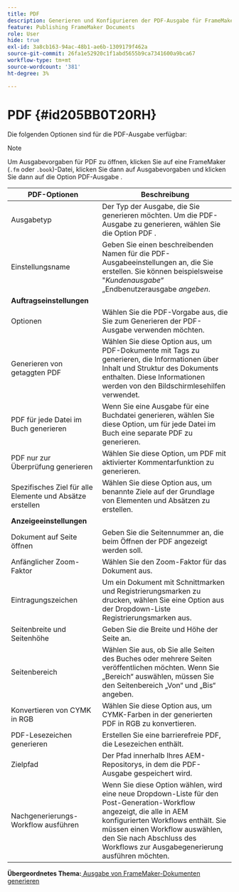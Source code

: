 ```yaml
---
title: PDF
description: Generieren und Konfigurieren der PDF-Ausgabe für FrameMaker-Dokumente in AEM Guides.
feature: Publishing FrameMaker Documents
role: User
hide: true
exl-id: 3a8cb163-94ac-48b1-ae6b-1309179f462a
source-git-commit: 26fa1e52920c1f1abd5655b9ca7341600a9bca67
workflow-type: tm+mt
source-wordcount: '381'
ht-degree: 3%

---
```


# PDF {#id205BB0T20RH}

Die folgenden Optionen sind für die PDF-Ausgabe verfügbar:

>[!NOTE]
>
> Um Ausgabevorgaben für PDF zu öffnen, klicken Sie auf eine FrameMaker \(`.fm` oder `.book`\)-Datei, klicken Sie dann auf Ausgabevorgaben und klicken Sie dann auf die Option PDF-Ausgabe .

| PDF-Optionen | Beschreibung |
|-----------|-----------|
| Ausgabetyp | Der Typ der Ausgabe, die Sie generieren möchten. Um die PDF-Ausgabe zu generieren, wählen Sie die Option PDF . |
| Einstellungsname | Geben Sie einen beschreibenden Namen für die PDF-Ausgabeeinstellungen an, die Sie erstellen. Sie können beispielsweise &quot;*Kundenausgabe“* „Endbenutzerausgabe *angeben*. |
| **Auftragseinstellungen** |
| Optionen | Wählen Sie die PDF-Vorgabe aus, die Sie zum Generieren der PDF-Ausgabe verwenden möchten. |
| Generieren von getaggten PDF | Wählen Sie diese Option aus, um PDF-Dokumente mit Tags zu generieren, die Informationen über Inhalt und Struktur des Dokuments enthalten. Diese Informationen werden von den Bildschirmlesehilfen verwendet. |
| PDF für jede Datei im Buch generieren | Wenn Sie eine Ausgabe für eine Buchdatei generieren, wählen Sie diese Option, um für jede Datei im Buch eine separate PDF zu generieren. |
| PDF nur zur Überprüfung generieren | Wählen Sie diese Option, um PDF mit aktivierter Kommentarfunktion zu generieren. |
| Spezifisches Ziel für alle Elemente und Absätze erstellen | Wählen Sie diese Option aus, um benannte Ziele auf der Grundlage von Elementen und Absätzen zu erstellen. |
| **Anzeigeeinstellungen** |
| Dokument auf Seite öffnen | Geben Sie die Seitennummer an, die beim Öffnen der PDF angezeigt werden soll. |
| Anfänglicher Zoom-Faktor | Wählen Sie den Zoom-Faktor für das Dokument aus. |
| Eintragungszeichen | Um ein Dokument mit Schnittmarken und Registrierungsmarken zu drucken, wählen Sie eine Option aus der Dropdown-Liste Registrierungsmarken aus. |
| Seitenbreite und Seitenhöhe | Geben Sie die Breite und Höhe der Seite an. |
| Seitenbereich | Wählen Sie aus, ob Sie alle Seiten des Buches oder mehrere Seiten veröffentlichen möchten. Wenn Sie „Bereich“ auswählen, müssen Sie den Seitenbereich „Von“ und „Bis“ angeben. |
| Konvertieren von CYMK in RGB | Wählen Sie diese Option aus, um CYMK-Farben in der generierten PDF in RGB zu konvertieren. |
| PDF-Lesezeichen generieren | Erstellen Sie eine barrierefreie PDF, die Lesezeichen enthält. |
| Zielpfad | Der Pfad innerhalb Ihres AEM-Repositorys, in dem die PDF-Ausgabe gespeichert wird. |
| Nachgenerierungs-Workflow ausführen | Wenn Sie diese Option wählen, wird eine neue Dropdown-Liste für den Post-Generation-Workflow angezeigt, die alle in AEM konfigurierten Workflows enthält. Sie müssen einen Workflow auswählen, den Sie nach Abschluss des Workflows zur Ausgabegenerierung ausführen möchten. |

**Übergeordnetes Thema:**&#x200B;[ Ausgabe von FrameMaker-Dokumenten generieren](fm-output-generatation.md)
